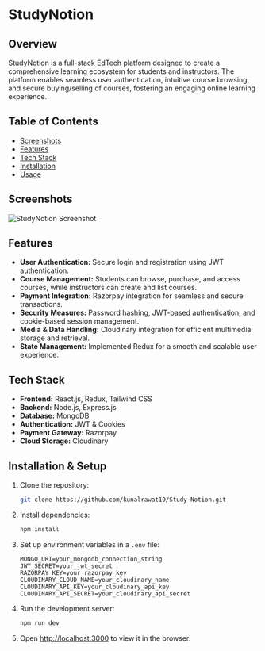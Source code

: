# StudyNotion

## Overview
StudyNotion is a full-stack EdTech platform designed to create a comprehensive learning ecosystem for students and instructors. The platform enables seamless user authentication, intuitive course browsing, and secure buying/selling of courses, fostering an engaging online learning experience.

## **Table of Contents**  
- [Screenshots](#screenshots)
- [Features](#features)  
- [Tech Stack](#tech-stack)  
- [Installation](#installation)  
- [Usage](#usage)  

## Screenshots
![StudyNotion Screenshot](https://res.cloudinary.com/ddsqjzrow/image/upload/v1727244285/image_5_k1fofr.png)

## Features
- **User Authentication:** Secure login and registration using JWT authentication.
- **Course Management:** Students can browse, purchase, and access courses, while instructors can create and list courses.
- **Payment Integration:** Razorpay integration for seamless and secure transactions.
- **Security Measures:** Password hashing, JWT-based authentication, and cookie-based session management.
- **Media & Data Handling:** Cloudinary integration for efficient multimedia storage and retrieval.
- **State Management:** Implemented Redux for a smooth and scalable user experience.

## Tech Stack
- **Frontend:** React.js, Redux, Tailwind CSS
- **Backend:** Node.js, Express.js
- **Database:** MongoDB
- **Authentication:** JWT & Cookies
- **Payment Gateway:** Razorpay
- **Cloud Storage:** Cloudinary

## Installation & Setup
1. Clone the repository:
   ```sh
   git clone https://github.com/kunalrawat19/Study-Notion.git
   ```
2. Install dependencies:
   ```sh
   npm install
   ```
3. Set up environment variables in a `.env` file:
   ```env
   MONGO_URI=your_mongodb_connection_string
   JWT_SECRET=your_jwt_secret
   RAZORPAY_KEY=your_razorpay_key
   CLOUDINARY_CLOUD_NAME=your_cloudinary_name
   CLOUDINARY_API_KEY=your_cloudinary_api_key
   CLOUDINARY_API_SECRET=your_cloudinary_api_secret
   ```
4. Run the development server:
   ```sh
   npm run dev
   ```
5. Open [http://localhost:3000](http://localhost:3000) to view it in the browser.





